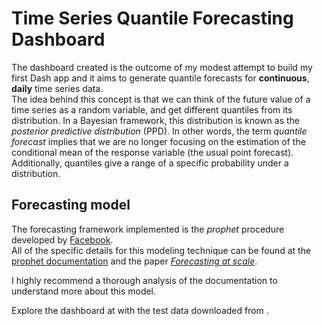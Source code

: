 
# Time Series Quantile Forecasting Dashboard

The dashboard created is the outcome of my modest attempt to build my first Dash app and it aims to generate quantile forecasts for **continuous**, **daily** time series data.  
The idea behind this concept is that we can think of the future value of a time series as a random variable, and get different quantiles from its distribution. In a Bayesian framework, this distribution is known as the *posterior predictive distribution* (PPD). 
In other words, the term *quantile forecast* implies that we are no longer focusing on the estimation of the conditional mean of the response variable (the usual point forecast). Additionally, quantiles give a range of a specific probability under a distribution.

## Forecasting model

The forecasting framework implemented is the *prophet* procedure developed by [Facebook](https://facebook.github.io/prophet/).  
All of the specific details for this modeling technique can be found at the [prophet documentation](https://facebook.github.io/prophet/) and the paper [*Forecasting at scale*](docs/forecasting_at_scale_prophetFB.pdf). 
                         
I highly recommend a thorough analysis of the documentation to understand more about this model.

Explore the dashboard at []() with the test data downloaded from .